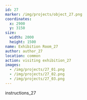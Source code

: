 ```yaml
---
id: 27
marker: /img/projects/object_27.png
coordinates:
  x: 2900
  y: 3150
size:
  width: 2000
  height: 1500
name: Exhibition Room_27
author: author_27
location: common
action: visiting exhibition_27
images:
  - /img/projects/27_01.png
  - /img/projects/27_02.png
  - /img/projects/27_03.png
---
```


instructions_27
